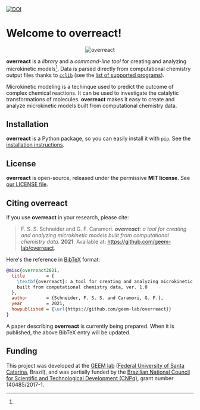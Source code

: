 [![DOI](https://zenodo.org/badge/214332027.svg)](https://zenodo.org/badge/latestdoi/214332027)

# Welcome to **overreact**!

<div style="text-align:center;">

![overreact](https://raw.githubusercontent.com/geem-lab/overreact-docs/master/logo.png)

</div>

**overreact** is a _library_ and a _command-line tool_ for creating and
analyzing microkinetic models[^microkinetic].
Data is parsed directly from computational chemistry output files thanks to
[`cclib`](https://cclib.github.io/) (see the [list of supported programs](https://cclib.github.io/#summary)).

[^microkinetic]:

Microkinetic modeling is a techinque used to predict the
outcome of complex chemical reactions.
It can be used to investigate the catalytic transformations of
molecules.
**overreact** makes it easy to create and analyze microkinetic models built
from computational chemistry data.

## Installation

**overreact** is a Python package, so you can easily install it with `pip`.
See the [installation instructions](https://geem-lab.github.io/overreact-docs/install.html).

## License

**overreact** is open-source, released under the permissive **MIT license**.
See [our LICENSE file](https://github.com/geem-lab/overreact-docs/blob/master/LICENSE).

## Citing **overreact**

If you use **overreact** in your research, please cite:

> F. S. S. Schneider and G. F. Caramori. _**overreact**: a tool for creating and analyzing microkinetic models built from computational chemistry data_. **2021**.
> Available at: <https://github.com/geem-lab/overreact>.

Here's the reference in [BibTeX](http://www.bibtex.org/) format:

<!-- @article{overreact,
  title = \textbf{overreact}: a tool for creating and analyzing microkinetic models built from computational chemistry data},
  author = {Schneider, F. S. S. and Caramori, G. F.},
  journal={J. Chem. Phys.},
  volume={155},
  number={1},
  pages={0},
  year = {2021},
  publisher={American Chemical Society (ACS)},
  doi={10.1063/1.5058983},
  url={https://doi.org/10.1063/1.5058983}
} -->

```bibtex
@misc{overreact2021,
  title        = {
    \textbf{overreact}: a tool for creating and analyzing microkinetic models
    built from computational chemistry data, ver. 1.0
  },
  author       = {Schneider, F. S. S. and Caramori, G. F.},
  year         = 2021,
  howpublished = {\url{https://github.com/geem-lab/overreact}}
}
```

A paper describing **overreact** is currently being prepared.
When it is published, the above BibTeX entry will be updated.

## Funding

This project was developed at the [GEEM lab](https://geem-ufsc.org/) ([Federal University of Santa
Catarina](https://en.ufsc.br/), Brazil), and was partially funded by the
[Brazilian National Council for Scientific and Technological Development (CNPq)](https://cnpq.br/),
grant number 140485/2017-1.
